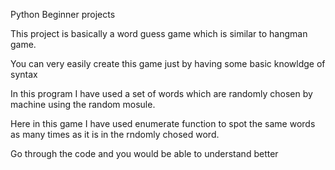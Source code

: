 Python Beginner projects

This project is basically a word guess game which is similar to hangman game.

You can very easily create this game just by having some basic knowldge of syntax

In this program I have used a set of words which are randomly chosen by machine using the random mosule.

Here in this game I have used enumerate function to spot the same words as many times as it is in the rndomly chosed word. 

Go through the code and you would be able to understand better
